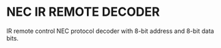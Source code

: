 # NEC IR REMOTE DECODER
IR remote control NEC protocol decoder with 8-bit address and 8-bit data bits.




